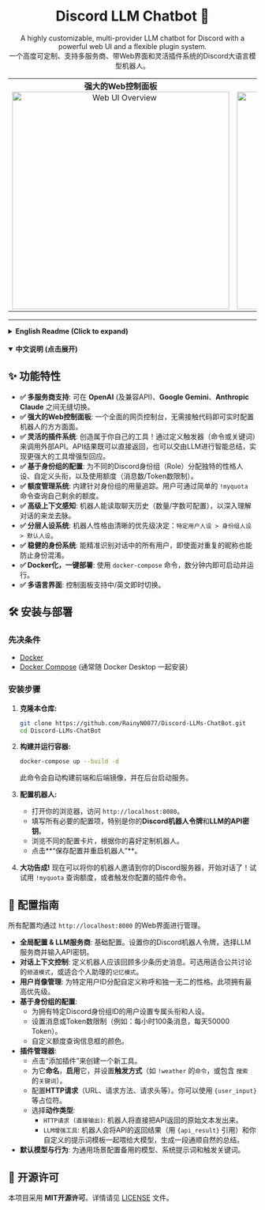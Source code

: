 <div align="center">
  <h1>Discord LLM Chatbot 🤖</h1>
  <p>
    A highly customizable, multi-provider LLM chatbot for Discord with a powerful web UI and a flexible plugin system.
    <br />
    一个高度可定制、支持多服务商、带Web界面和灵活插件系统的Discord大语言模型机器人。
  </p>
  <table>
    <tr>
      <td align="center">
        <b>强大的Web控制面板</b><br>
        <img src="https://cdn.discordapp.com/attachments/1341259395396272180/1394873127774720121/image.png?ex=68786455&is=687712d5&hm=0d2976722cf2dff04e37ff70f13bf4a1701374c3bb670c553b45169bbd7a3150&" alt="Web UI Overview" width="440">
      </td>
      <td align="center">
        <b>精细化的配置选项</b><br>
        <img src="https://cdn.discordapp.com/attachments/1341259395396272180/1394873127384780820/image.png?ex=68786455&is=687712d5&hm=da5929e5e35208ab422194cab6b4a51c9994ad40654a4d77854793bacd886232&" alt="Configuration Detail" width="440">
      </td>
    </tr>
  </table>
</div>
 
---
 
<details>
<summary><strong>English Readme (Click to expand)</strong></summary>

## ✨ Features

- **✅ Multi-Provider Support**: Seamlessly switch between **OpenAI** (and compatible APIs), **Google Gemini**, and **Anthropic Claude**.
- **✅ Powerful Web UI**: A comprehensive control panel to configure every aspect of the bot in real-time without touching code.
- **✅ Flexible Plugin System**: Create custom tools! Define triggers (commands or keywords) that call external APIs. The results can be returned directly or be summarized by the LLM for smarter, tool-augmented responses.
- **✅ Role-Based Configuration**: Assign unique personalities, custom titles, and usage quotas (message/token limits) to different Discord roles.
- **✅ Quota Management**: Built-in usage tracking for roles. Users can check their remaining quota with a simple `!myquota` command.
- **✅ Advanced Context Awareness**: The bot reads chat history (configurable limits) to understand conversations deeply.
- **✅ Layered Persona System**: The bot's personality is determined by a clear priority: `User-specific Persona > Role-based Persona > Default Persona`.
- **✅ Robust Identity System**: Accurately identifies all users in conversations, preventing identity confusion even with duplicate nicknames.
- **✅ Dockerized & Easy Setup**: Get up and running in minutes with a single `docker-compose` command.
- **✅ Multilingual UI**: Switch between English and Chinese on the fly.

## 🛠️ Setup & Installation

### Prerequisites

- [Docker](https://www.docker.com/get-started)
- [Docker Compose](https://docs.docker.com/compose/install/)

### Installation

1.  **Clone the repository:**
    ```sh
    git clone https://github.com/RainyN0077/Discord-LLMs-ChatBot.git
    cd Discord-LLMs-ChatBot
    ```

2.  **Build and run the containers:**
    ```sh
    docker-compose up --build -d
    ```

3.  **Configure the bot:**
    - Open your web browser and navigate to `http://localhost:8080`.
    - Fill in all the required configurations, especially your **Discord Bot Token** and **LLM API Key**.
    - Explore the different configuration cards to customize the bot to your liking.
    - Click **"Save Configuration & Restart Bot"**.

4.  **You're all set!** Invite your bot to your Discord server and start chatting! Use `!myquota` to check your limits or trigger a plugin you've configured.

## 🔧 Configuration Guide

All configurations are managed through the web UI at `http://localhost:8080`.

-   **Global & LLM Provider**: The basics. Set your Discord Bot Token, choose your LLM provider, and enter the corresponding API Key.
-   **Context Control**: Define how many past messages the bot should read for context. Use `Channel Mode` for public discussions or `Memory Mode` for a personal assistant style.
-   **User Portraits**: Assign a custom nickname and a unique personality to a specific user ID. This has the highest priority.
-   **Role-Based Configuration**:
    -   Assign a custom title and personality to users with a specific Discord Role ID.
    -   Set message or token limits (e.g., 100 messages per hour, 50,000 tokens per day).
    -   Customize the color of the quota embed.
-   **Plugin Manager**:
    -   Click "Add Plugin" to create a new tool.
    -   **Name** it, **Enable** it, and set a **Trigger Type** (`Command` like `!weather` or `Keyword` like `search for`).
    -   Set up the **HTTP Request** (URL, method, headers). You can use placeholders like `{user_input}`.
    -   Choose an **Action Type**:
        -   `HTTP Request (Direct Output)`: The bot will post the raw API response.
        -   `LLM-Augmented Tool`: The bot will feed the API response to the LLM with your custom prompt template (using `{api_result}`) to generate a natural language summary.
-   **Default Behavior**: Configure the fallback model, system prompt, and trigger keywords for general use.

## 📄 License

This project is licensed under the **MIT License**. See the [LICENSE](LICENSE) file for details.

</details>

<br>

<details open>
<summary><strong>中文说明 (点击展开)</strong></summary>

## ✨ 功能特性

- **✅ 多服务商支持**: 可在 **OpenAI** (及兼容API)、**Google Gemini**、**Anthropic Claude** 之间无缝切换。
- **✅ 强大的Web控制面板**: 一个全面的网页控制台，无需接触代码即可实时配置机器人的方方面面。
- **✅ 灵活的插件系统**: 创造属于你自己的工具！通过定义触发器（命令或关键词）来调用外部API。API结果既可以直接返回，也可以交由LLM进行智能总结，实现更强大的工具增强型回应。
- **✅ 基于身份组的配置**: 为不同的Discord身份组（Role）分配独特的性格人设、自定义头衔，以及使用额度（消息数/Token数限制）。
- **✅ 额度管理系统**: 内建针对身份组的用量追踪。用户可通过简单的 `!myquota` 命令查询自己剩余的额度。
- **✅ 高级上下文感知**: 机器人能读取聊天历史（数量/字数可配置），以深入理解对话的来龙去脉。
- **✅ 分层人设系统**: 机器人性格由清晰的优先级决定：`特定用户人设 > 身份组人设 > 默认人设`。
- **✅ 稳健的身份系统**: 能精准识别对话中的所有用户，即使面对重复的昵称也能防止身份混淆。
- **✅ Docker化，一键部署**: 使用 `docker-compose` 命令，数分钟内即可启动并运行。
- **✅ 多语言界面**: 控制面板支持中/英文即时切换。

## 🛠️ 安装与部署

### 先决条件

- [Docker](https://www.docker.com/get-started)
- [Docker Compose](https://docs.docker.com/compose/install/) (通常随 Docker Desktop 一起安装)

### 安装步骤

1.  **克隆本仓库:**
    ```sh
    git clone https://github.com/RainyN0077/Discord-LLMs-ChatBot.git
    cd Discord-LLMs-ChatBot
    ```

2.  **构建并运行容器:**
    ```sh
    docker-compose up --build -d
    ```
    此命令会自动构建前端和后端镜像，并在后台启动服务。

3.  **配置机器人:**
    - 打开你的浏览器，访问 `http://localhost:8080`。
    - 填写所有必要的配置项，特别是你的**Discord机器人令牌**和**LLM的API密钥**。
    - 浏览不同的配置卡片，根据你的喜好定制机器人。
    - 点击**“保存配置并重启机器人”**。

4.  **大功告成!** 现在可以将你的机器人邀请到你的Discord服务器，开始对话了！试试用 `!myquota` 查询额度，或者触发你配置的插件命令。

## 🔧 配置指南

所有配置均通过 `http://localhost:8080` 的Web界面进行管理。

-   **全局配置 & LLM服务商**: 基础配置。设置你的Discord机器人令牌，选择LLM服务商并输入API密钥。
-   **对话上下文控制**: 定义机器人应该回顾多少条历史消息。可选用适合公共讨论的`频道模式`，或适合个人助理的`记忆模式`。
-   **用户肖像管理**: 为特定用户ID分配自定义称呼和独一无二的性格。此项拥有最高优先级。
-   **基于身份组的配置**:
    -   为拥有特定Discord身份组ID的用户设置专属头衔和人设。
    -   设置消息或Token数限制（例如：每小时100条消息，每天50000 Token）。
    -   自定义额度查询信息框的颜色。
-   **插件管理器**:
    -   点击“添加插件”来创建一个新工具。
    -   为它**命名**，**启用**它，并设置**触发方式**（如 `!weather` 的`命令`，或包含 `搜索` 的`关键词`）。
    -   配置**HTTP请求**（URL、请求方法、请求头等）。你可以使用 `{user_input}` 等占位符。
    -   选择**动作类型**:
        -   `HTTP请求 (直接输出)`: 机器人将直接把API返回的原始文本发出来。
        -   `LLM增强工具`: 机器人会将API的返回结果（用 `{api_result}` 引用）和你自定义的提示词模板一起喂给大模型，生成一段通顺自然的总结。
-   **默认模型与行为**: 为通用场景配置备用的模型、系统提示词和触发关键词。

## 📄 开源许可

本项目采用 **MIT开源许可**。详情请见 [LICENSE](LICENSE) 文件。

</details>